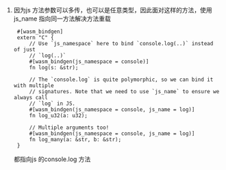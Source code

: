 1. 因为js 方法参数可以多传，也可以是任意类型，因此面对这样的方法，使用js_name 指向同一方法解决方法重载

        #[wasm_bindgen]
        extern "C" {
            // Use `js_namespace` here to bind `console.log(..)` instead of just
            // `log(..)`
            #[wasm_bindgen(js_namespace = console)]
            fn log(s: &str);

            // The `console.log` is quite polymorphic, so we can bind it with multiple
            // signatures. Note that we need to use `js_name` to ensure we always call
            // `log` in JS.
            #[wasm_bindgen(js_namespace = console, js_name = log)]
            fn log_u32(a: u32);

            // Multiple arguments too!
            #[wasm_bindgen(js_namespace = console, js_name = log)]
            fn log_many(a: &str, b: &str);
        }

    都指向js 的console.log 方法